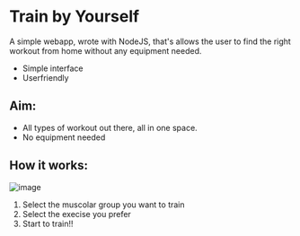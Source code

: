 # Train by Yourself
A simple webapp, wrote with NodeJS, that's allows the user to find the right workout from home without any equipment needed.
- Simple interface
- Userfriendly

## Aim: 
- All types of workout out there, all in one space.
- No equipment needed 

## How it works:
![image](https://user-images.githubusercontent.com/127847995/225599889-82f5bd6c-79b8-49ef-b35e-32cf07ae0a1a.png)
1. Select the muscolar group you want to train
2. Select the execise you prefer
3. Start to train!!
